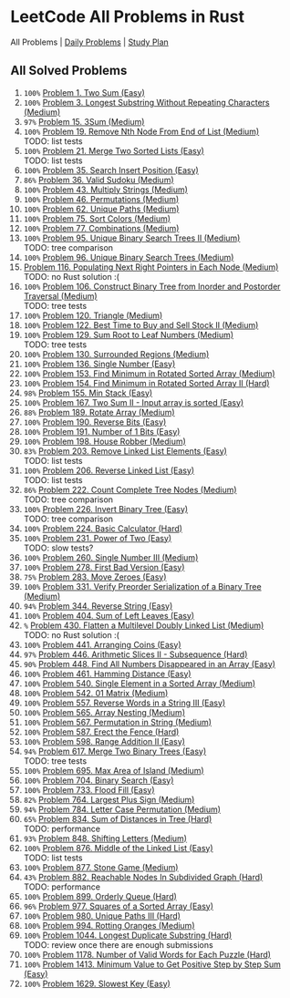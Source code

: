 LeetCode All Problems in Rust
=============================

All Problems | [Daily Problems](DAILY.md) | [Study Plan](STUDY_PLAN.md)

All Solved Problems
-------------------

1. `100%` [Problem 1. Two Sum (Easy)](problem_0001/)
2. `100%` [Problem 3. Longest Substring Without Repeating Characters (Medium)](problem_0003/)
3. `97%` [Problem 15. 3Sum (Medium)](problem_0015/)
4. `100%` [Problem 19. Remove Nth Node From End of List (Medium)](problem_0019/) \
    TODO: list tests
5. `100%` [Problem 21. Merge Two Sorted Lists (Easy)](problem_0021/) \
    TODO: list tests
6. `100%` [Problem 35. Search Insert Position (Easy)](problem_0035/)
7. `86%` [Problem 36. Valid Sudoku (Medium)](problem_0036/)
8. `100%` [Problem 43. Multiply Strings (Medium)](problem_0043/)
9. `100%` [Problem 46. Permutations (Medium)](problem_0046/)
10. `100%` [Problem 62. Unique Paths (Medium)](problem_0062/)
11. `100%` [Problem 75. Sort Colors (Medium)](problem_0075/)
12. `100%` [Problem 77. Combinations (Medium)](problem_0077/)
13. `100%` [Problem 95. Unique Binary Search Trees II (Medium)](problem_0095/) \
    TODO: tree comparison
14. `100%` [Problem 96. Unique Binary Search Trees (Medium)](problem_0096/)
15. [Problem 116. Populating Next Right Pointers in Each Node (Medium)](problem_0116/) \
    TODO: no Rust solution :(
16. `100%` [Problem 106. Construct Binary Tree from Inorder and Postorder Traversal (Medium)](problem_0106/) \
    TODO: tree tests
17. `100%` [Problem 120. Triangle (Medium)](problem_0120/)
18. `100%` [Problem 122. Best Time to Buy and Sell Stock II (Medium)](problem_0122/)
19. `100%` [Problem 129. Sum Root to Leaf Numbers (Medium)](problem_0129/) \
    TODO: tree tests
20. `100%` [Problem 130. Surrounded Regions (Medium)](problem_0130/)
21. `100%` [Problem 136. Single Number (Easy)](problem_0136/)
22. `100%` [Problem 153. Find Minimum in Rotated Sorted Array (Medium)](problem_0153/)
23. `100%` [Problem 154. Find Minimum in Rotated Sorted Array II (Hard)](problem_0154/)
24. `98%` [Problem 155. Min Stack (Easy)](problem_0155/)
25. `100%` [Problem 167. Two Sum II - Input array is sorted (Easy)](problem_0167/)
26. `88%` [Problem 189. Rotate Array (Medium)](problem_0189/)
27. `100%` [Problem 190. Reverse Bits (Easy)](problem_0190/)
28. `100%` [Problem 191. Number of 1 Bits (Easy)](problem_0191/)
29. `100%` [Problem 198. House Robber (Medium)](problem_0198/)
30. `83%` [Problem 203. Remove Linked List Elements (Easy)](problem_0203/) \
    TODO: list tests
31. `100%` [Problem 206. Reverse Linked List (Easy)](problem_0206/) \
    TODO: list tests
32. `86%` [Problem 222. Count Complete Tree Nodes (Medium)](problem_0222/) \
    TODO: tree comparison
33. `100%` [Problem 226. Invert Binary Tree (Easy)](problem_0226/) \
    TODO: tree comparison
34. `100%` [Problem 224. Basic Calculator (Hard)](problem_0224/)
35. `100%` [Problem 231. Power of Two (Easy)](problem_0231/) \
    TODO: slow tests?
36. `100%` [Problem 260. Single Number III (Medium)](problem_0260/)
37. `100%` [Problem 278. First Bad Version (Easy)](problem_0278/)
38. `75%` [Problem 283. Move Zeroes (Easy)](problem_0283/)
39. `100%` [Problem 331. Verify Preorder Serialization of a Binary Tree (Medium)](problem_0331/)
40. `94%` [Problem 344. Reverse String (Easy)](problem_0344/)
41. `100%` [Problem 404. Sum of Left Leaves (Easy)](problem_0404/)
42. `%` [Problem 430. Flatten a Multilevel Doubly Linked List (Medium)](problem_0430/) \
    TODO: no Rust solution :(
43. `100%` [Problem 441. Arranging Coins (Easy)](problem_0441/)
44. `97%` [Problem 446. Arithmetic Slices II - Subsequence (Hard)](problem_0446/)
45. `90%` [Problem 448. Find All Numbers Disappeared in an Array (Easy)](problem_0448/)
46. `100%` [Problem 461. Hamming Distance (Easy)](problem_0461/)
47. `100%` [Problem 540. Single Element in a Sorted Array (Medium)](problem_0540/)
48. `100%` [Problem 542. 01 Matrix (Medium)](problem_0542/)
49. `100%` [Problem 557. Reverse Words in a String III (Easy)](problem_0557/)
50. `100%` [Problem 565. Array Nesting (Medium)](problem_0565/)
51. `100%` [Problem 567. Permutation in String (Medium)](problem_0567/)
52. `100%` [Problem 587. Erect the Fence (Hard)](problem_0587/)
53. `100%` [Problem 598. Range Addition II (Easy)](problem_0598/)
54. `94%` [Problem 617. Merge Two Binary Trees (Easy)](problem_0617/) \
    TODO: tree tests
55. `100%` [Problem 695. Max Area of Island (Medium)](problem_0695/)
56. `100%` [Problem 704. Binary Search (Easy)](problem_0704/)
57. `100%` [Problem 733. Flood Fill (Easy)](problem_0733/)
58. `82%` [Problem 764. Largest Plus Sign (Medium)](problem_0764/)
59. `94%` [Problem 784. Letter Case Permutation (Medium)](problem_0784/)
60. `65%` [Problem 834. Sum of Distances in Tree (Hard)](problem_0834/) \
    TODO: performance
61. `93%` [Problem 848. Shifting Letters (Medium)](problem_0848/)
62. `100%` [Problem 876. Middle of the Linked List (Easy)](problem_0876/) \
    TODO: list tests
63. `100%` [Problem 877. Stone Game (Medium)](problem_0877/)
64. `43%` [Problem 882. Reachable Nodes In Subdivided Graph (Hard)](problem_0882/) \
    TODO: performance
65. `100%` [Problem 899. Orderly Queue (Hard)](problem_0899/)
66. `96%` [Problem 977. Squares of a Sorted Array (Easy)](problem_0977/)
67. `100%` [Problem 980. Unique Paths III (Hard)](problem_0980/)
68. `100%` [Problem 994. Rotting Oranges (Medium)](problem_0994/)
69. `100%` [Problem 1044. Longest Duplicate Substring (Hard)](problem_1044/) \
    TODO: review once there are enough submissions
70. `100%` [Problem 1178. Number of Valid Words for Each Puzzle (Hard)](problem_1178/)
71. `100%` [Problem 1413. Minimum Value to Get Positive Step by Step Sum (Easy)](problem_1413/)
72. `100%` [Problem 1629. Slowest Key (Easy)](problem_1629/)
